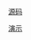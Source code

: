 <a href="https://github.com/SunChenW/work18js/blob/master/test.html">源码</a>

<a href="http://1993sc.com/work18js/test.html ">演示</a>